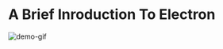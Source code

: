 # A Brief Inroduction To Electron
![demo-gif](https://uploads.codesandbox.io/uploads/user/67133757-eb0a-40d8-96db-2ade6727e538/QQVQ-electron-demo-main.gif)
